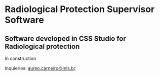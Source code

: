 # Radiological Protection Supervisor Software 

## Software developed in CSS Studio for Radiological protection

In construction 

Inquieries: aureo.carneiro@lnls.br

